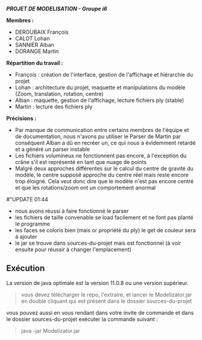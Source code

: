***PROJET DE MODELISATION - Groupe i6***

**Membres :**
- DEROUBAIX François
- CALOT Lohan
- SANNIER Alban
- DORANGE Martin

**Répartition du travail :**
- François : création de l'interface, gestion de l'affichage et hiérarchie du projet
- Lohan : architecture du projet, maquette et manipulations du modèle (Zoom, translation, rotation, centre)
- Alban : maquette, gestion de l'affichage, lecture fichiers ply (stable)
- Martin : lecture des fichiers ply

**Précisions :**
- Par manque de communication entre certains membres de l'équipe et de documentation, nous n'avons pu utiliser le Parser de Martin par conséquent Alban a dû en recréer un, ce qui nous a évidemment retardé et a généré un parser instable
- Les fichiers volumineux ne fonctionnent pas encore, à l'exception du crâne s'il est représenté en tant que nuage de points
- Malgré deux approches différentes sur le calcul du centre de gravité du modèle, le centre supposé approche du centre réel mais reste encore trop éloigné. Cela veut donc dire que le modèle n'est pas encore centré et que les rotations/zoom ont un comportement anormal


#"UPDATE 01:44
- nous avons réussi à faire fonctionné le parser
- les fichiers de taille convenable se load facilement et ne font pas planté le programme
- les faces se coloris bien (mais or propriété du ply) le get de couleur sera à ajouter
- le jar se trouve dans sources-du-projet mais est fonctionnel (à voir ensuite pour réussir à changer l'emplacement)


## Exécution
La version de java optimale est la version 11.0.8 ou une version supérieur.
> vous devez télécharger le repo, l'extraire, et lancer le Modelizator.jar en double cliquant qui est présent dans le dossier sources-du-projet 

vous pouvez aussi en vous rendant dans votre invite de commande et dans le dossier sources-du-projet exécuter la commande suivant :

>java -jar Modelizator.jar
